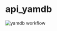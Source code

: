# api_yamdb

![yamdb workflow](https://github.com/undergroundenemy616/yamdb_final/workflows/yamdb%20workflow/badge.svg)

<!-- https://github.com/undergroundenemy616/yamdb_final/workflows/yamdb-workflow/badge.svg -->
